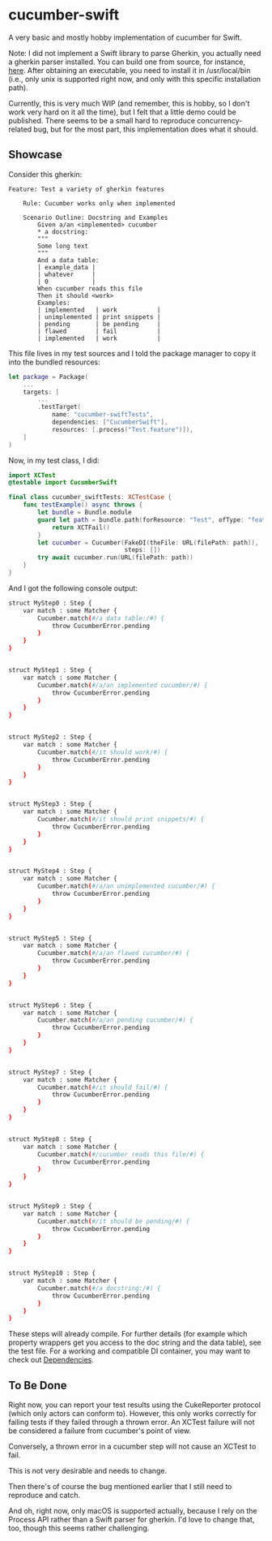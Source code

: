 # cucumber-swift

A very basic and mostly hobby implementation of cucumber for Swift.

Note: I did not implement a Swift library to parse Gherkin, you actually need a gherkin parser installed. You can build one from source, for instance, [here](https://github.com/cucumber/gherkin). After obtaining an executable, you need to install it in /usr/local/bin (i.e., only unix is supported right now, and only with this specific installation path).

Currently, this is very much WIP (and remember, this is hobby, so I don't work very hard on it all the time), but I felt that a little demo could be published. There seems to be a small hard to reproduce concurrency-related bug, but for the most part, this implementation does what it should.

## Showcase

Consider this gherkin:

```gherkin
Feature: Test a variety of gherkin features

    Rule: Cucumber works only when implemented

    Scenario Outline: Docstring and Examples
        Given a/an <implemented> cucumber
        * a docstring:
        """
        Some long text
        """
        And a data table:
        | example_data |
        | whatever     |
        | 0            |
        When cucumber reads this file
        Then it should <work>
        Examples:
        | implemented   | work           |
        | unimplemented | print snippets |
        | pending       | be pending     |
        | flawed        | fail           |
        | implemented   | work           |

```

This file lives in my test sources and I told the package manager to copy it into the bundled resources:

```swift
let package = Package(
    ...
    targets: [
        ...
        .testTarget(
            name: "cucumber-swiftTests",
            dependencies: ["CucumberSwift"],
            resources: [.process("Test.feature")]),
    ]
)
```

Now, in my test class, I did:

```swift
import XCTest
@testable import CucumberSwift

final class cucumber_swiftTests: XCTestCase {
    func testExample() async throws {
        let bundle = Bundle.module
        guard let path = bundle.path(forResource: "Test", ofType: "feature") else {
            return XCTFail()
        }
        let cucumber = Cucumber(FakeDI(theFile: URL(filePath: path)),
                                steps: [])
        try await cucumber.run(URL(filePath: path))
    }
}
```

And I got the following console output:

```bash
struct MyStep0 : Step {
    var match : some Matcher {
        Cucumber.match(#/a data table:/#) {
            throw CucumberError.pending
        }
    }
}


struct MyStep1 : Step {
    var match : some Matcher {
        Cucumber.match(#/a/an implemented cucumber/#) {
            throw CucumberError.pending
        }
    }
}


struct MyStep2 : Step {
    var match : some Matcher {
        Cucumber.match(#/it should work/#) {
            throw CucumberError.pending
        }
    }
}


struct MyStep3 : Step {
    var match : some Matcher {
        Cucumber.match(#/it should print snippets/#) {
            throw CucumberError.pending
        }
    }
}


struct MyStep4 : Step {
    var match : some Matcher {
        Cucumber.match(#/a/an unimplemented cucumber/#) {
            throw CucumberError.pending
        }
    }
}


struct MyStep5 : Step {
    var match : some Matcher {
        Cucumber.match(#/a/an flawed cucumber/#) {
            throw CucumberError.pending
        }
    }
}


struct MyStep6 : Step {
    var match : some Matcher {
        Cucumber.match(#/a/an pending cucumber/#) {
            throw CucumberError.pending
        }
    }
}


struct MyStep7 : Step {
    var match : some Matcher {
        Cucumber.match(#/it should fail/#) {
            throw CucumberError.pending
        }
    }
}


struct MyStep8 : Step {
    var match : some Matcher {
        Cucumber.match(#/cucumber reads this file/#) {
            throw CucumberError.pending
        }
    }
}


struct MyStep9 : Step {
    var match : some Matcher {
        Cucumber.match(#/it should be pending/#) {
            throw CucumberError.pending
        }
    }
}


struct MyStep10 : Step {
    var match : some Matcher {
        Cucumber.match(#/a docstring:/#) {
            throw CucumberError.pending
        }
    }
}
```

These steps will already compile. For further details (for example which property wrappers get you access to the doc string and the data table), see the test file. For a working and compatible DI container, you may want to check out [Dependencies](https://github.com/AnarchoSystems/Dependencies).

## To Be Done

Right now, you can report your test results using the CukeReporter protocol (which only actors can conform to). However, this only works correctly for failing tests if they failed through a thrown error. An XCTest failure will not be considered a failure from cucumber's point of view.

Conversely, a thrown error in a cucumber step will not cause an XCTest to fail.

This is not very desirable and needs to change.

Then there's of course the bug mentioned earlier that I still need to reproduce and catch.

And oh, right now, only macOS is supported actually, because I rely on the Process API rather than a Swift parser for gherkin. I'd love to change that, too, though this seems rather challenging.
